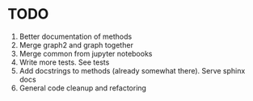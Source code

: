 # TODO

1. Better documentation of methods
2. Merge graph2 and graph together
3. Merge common from jupyter notebooks
4. Write more tests. See tests
5. Add docstrings to methods (already somewhat there). Serve sphinx docs
6. General code cleanup and refactoring
